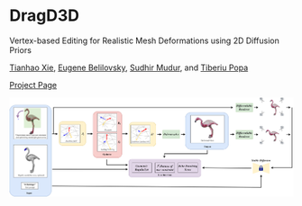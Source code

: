 # DragD3D
Vertex-based Editing for Realistic Mesh Deformations using 2D Diffusion Priors

[Tianhao Xie](http://tianhaoxie.github.io/), [Eugene Belilovsky](http://eugenium.github.io/), [Sudhir Mudur](https://users.encs.concordia.ca/~mudur/), and [Tiberiu Popa](https://users.encs.concordia.ca/~stpopa/)

[Project Page](http://tianhaoxie.github.io/project/DragD3D)

![alt text](https://github.com/tianhaoxie/DragD3D/blob/main/assets/overview.png?raw=true)

